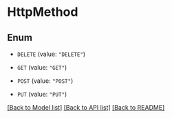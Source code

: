 # HttpMethod

## Enum


* `DELETE` (value: `"DELETE"`)

* `GET` (value: `"GET"`)

* `POST` (value: `"POST"`)

* `PUT` (value: `"PUT"`)


[[Back to Model list]](../README.md#documentation-for-models) [[Back to API list]](../README.md#documentation-for-api-endpoints) [[Back to README]](../README.md)


